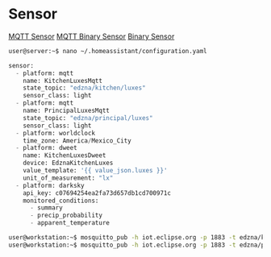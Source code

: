 # Sensor

[MQTT Sensor](https://home-assistant.io/components/sensor.mqtt/)
[MQTT Binary Sensor](https://home-assistant.io/components/binary_sensor.mqtt/)
[Binary Sensor](https://home-assistant.io/components/binary_sensor/)

```sh
user@server:~$ nano ~/.homeassistant/configuration.yaml
```

```python
sensor:
  - platform: mqtt
    name: KitchenLuxesMqtt
    state_topic: "edzna/kitchen/luxes"
    sensor_class: light
  - platform: mqtt
    name: PrincipalLuxesMqtt
    state_topic: "edzna/principal/luxes"
    sensor_class: light
  - platform: worldclock
    time_zone: America/Mexico_City
  - platform: dweet
    name: KitchenLuxesDweet
    device: EdznaKitchenLuxes
    value_template: '{{ value_json.luxes }}'
    unit_of_measurement: "lx"
  - platform: darksky
    api_key: c07694254ea2fa73d657db1cd700971c
    monitored_conditions:
      - summary
      - precip_probability
      - apparent_temperature
```

```sh
user@workstation:~$ mosquitto_pub -h iot.eclipse.org -p 1883 -t edzna/kitchen/luxes -m 25
user@workstation:~$ mosquitto_pub -h iot.eclipse.org -p 1883 -t edzna/principal/luxes -m 50
```
